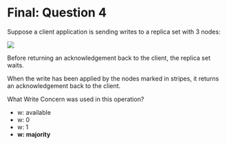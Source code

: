 # Final: Question 4

Suppose a client application is sending writes to a replica set with 3 nodes:

![](https://s3.amazonaws.com/edu-static.mongodb.com/lessons/M220/notebook_assets/replica_set_primary_secondary_highlighted_ack.png)

Before returning an acknowledgement back to the client, the replica set waits.

When the write has been applied by the nodes marked in stripes, it returns an acknowledgement back to the client.

What Write Concern was used in this operation?



- w: available
- w: 0
- w: 1
- **w: majority**
